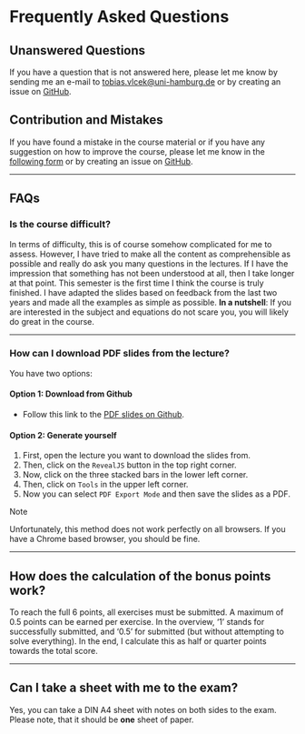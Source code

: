 # Frequently Asked Questions


## Unanswered Questions

If you have a question that is not answered here, please let me know by
sending me an e-mail to
[tobias.vlcek@uni-hamburg.de](mailto:tobias.vlcek@uni-hamburg.de?subject=Applied%20Optimization%3A%20%3CYour%20subject%3E)
or by creating an issue on
[GitHub](https://github.com/beyondsimulations/Applied-Optimization/issues).

## Contribution and Mistakes

If you have found a mistake in the course material or if you have any
suggestion on how to improve the course, please let me know in the
[following form](https://tally.so/r/3qWY8d) or by creating an issue on
[GitHub](https://github.com/beyondsimulations/Applied-Optimization/issues).

------------------------------------------------------------------------

## FAQs

### Is the course difficult?

In terms of difficulty, this is of course somehow complicated for me to
assess. However, I have tried to make all the content as comprehensible
as possible and really do ask you many questions in the lectures. If I
have the impression that something has not been understood at all, then
I take longer at that point. This semester is the first time I think the
course is truly finished. I have adapted the slides based on feedback
from the last two years and made all the examples as simple as possible.
**In a nutshell**: If you are interested in the subject and equations do
not scare you, you will likely do great in the course.

------------------------------------------------------------------------

### How can I download PDF slides from the lecture?

You have two options:

#### Option 1: Download from Github

- Follow this link to the [PDF slides on
  Github](https://github.com/beyondsimulations/Applied-Optimization/tree/main/pdf-slides).

#### Option 2: Generate yourself

1.  First, open the lecture you want to download the slides from.
2.  Then, click on the `RevealJS` button in the top right corner.
3.  Now, click on the three stacked bars in the lower left corner.
4.  Then, click on `Tools` in the upper left corner.
5.  Now you can select `PDF Export Mode` and then save the slides as a
    PDF.

> [!NOTE]
>
> Unfortunately, this method does not work perfectly on all browsers. If
> you have a Chrome based browser, you should be fine.

------------------------------------------------------------------------

## How does the calculation of the bonus points work?

To reach the full 6 points, all exercises must be submitted. A maximum
of 0.5 points can be earned per exercise. In the overview, ‘1’ stands
for successfully submitted, and ‘0.5’ for submitted (but without
attempting to solve everything). In the end, I calculate this as half or
quarter points towards the total score.

------------------------------------------------------------------------

## Can I take a sheet with me to the exam?

Yes, you can take a DIN A4 sheet with notes on both sides to the exam.
Please note, that it should be **one** sheet of paper.
